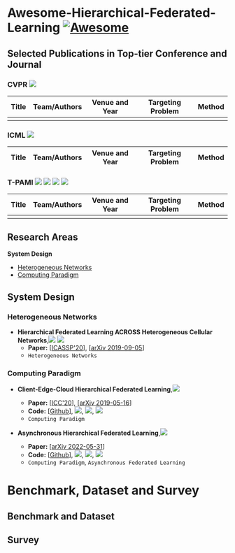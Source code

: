 # Awesome-Hierarchical-Federated-Learning [![Awesome](https://awesome.re/badge.svg)](https://awesome.re)



## Selected Publications in Top-tier Conference and Journal

### CVPR ![](https://img.shields.io/badge/CCF-A-red?style=round-square&logo=SocialBlade&logoColor=6B9DF9)

| Title                                | Team/Authors                                         | Venue and Year | Targeting Problem       | Method              |
| ------------------------------------ | ---------------------------------------------------- | -------------- | ----------------------- | ------------------- |
|       |              |                |||

### ICML ![](https://img.shields.io/badge/CCF-A-red?style=round-square&logo=SocialBlade&logoColor=6B9DF9)

| Title                                                        | Team/Authors | Venue and Year | Targeting Problem | Method |
| ------------------------------------------------------------ | ------------ | -------------- | ----------------- | ------ |

### T-PAMI ![](https://img.shields.io/badge/CCF-A-red?style=round-square&logo=SocialBlade&logoColor=6B9DF9) ![](https://img.shields.io/badge/SCI-计算机1区-red?style=round-square&logo=SocialBlade&logoColor=6B9DF9) ![](https://img.shields.io/badge/SCI-工程技术1区-red?style=round-square&logo=SocialBlade&logoColor=6B9DF9) ![](https://img.shields.io/badge/SCIIF-24.31-red?style=round-square&logo=SocialBlade&logoColor=6B9DF9)

| Title                                                        | Team/Authors | Venue and Year | Targeting Problem | Method |
| ------------------------------------------------------------ | ------------ | -------------- | ----------------- | ------ |
|       |              |                |||

## Research Areas 

**System Design**

- [Heterogeneous Networks](#Heterogeneous-Networks)
- [Computing Paradigm](#Computing-Paradigm)

## System Design
### Heterogeneous Networks
- **Hierarchical Federated Learning ACROSS Heterogeneous Cellular Networks**,![](https://img.shields.io/badge/Citation-178-lightblue?style=round-square&logo=GoogleScholar&logoColor=6B9DF9) ![](https://img.shields.io/badge/CCF-B-orange?style=round-square&logo=SocialBlade&logoColor=6B9DF9)
  - **Paper:** [[ICASSP'20](https://ieeexplore.ieee.org/stamp/stamp.jsp?tp=&arnumber=9054634)], [[arXiv 2019-09-05](https://arxiv.org/pdf/1909.02362.pdf)]
  - `Heterogeneous Networks`

### Computing Paradigm
- **Client-Edge-Cloud Hierarchical Federated Learning**,![](https://img.shields.io/badge/Citation-249-lightblue?style=round-square&logo=GoogleScholar&logoColor=6B9DF9)
  - **Paper:** [[ICC'20](https://ieeexplore.ieee.org/stamp/stamp.jsp?arnumber=9148862)], [[arXiv 2019-05-16](https://arxiv.org/pdf/1905.06641.pdf)]
  - **Code:** [[Github](https://github.com/LuminLiu/HierFL)], ![](https://img.shields.io/badge/PyTorch-latest-orange?style=round-square&logo=PyTorch&logoColor=orange), ![](https://img.shields.io/github/stars/LuminLiu/HierFL?style=round-square&logo=Github&logoColor=white), ![](https://img.shields.io/github/last-commit/LuminLiu/HierFL?style=round-square&logo=Github&logoColor=white)
  - `Computing Paradigm`

- **Asynchronous Hierarchical Federated Learning**,![](https://img.shields.io/badge/Citation-0-lightgray?style=round-square&logo=GoogleScholar&logoColor=6B9DF9)
  - **Paper:** [[arXiv 2022-05-31](https://arxiv.org/pdf/2206.00054.pdf)]
  - **Code:** [[Github](https://github.com/thecheebo/Asynchronous-Federated-Learning-on-Hierarchical-Clusters)], ![](https://img.shields.io/badge/PyTorch-latest-orange?style=round-square&logo=PyTorch&logoColor=orange), ![](https://img.shields.io/github/stars/thecheebo/Asynchronous-Federated-Learning-on-Hierarchical-Clusters?style=round-square&logo=Github&logoColor=white), ![](https://img.shields.io/github/last-commit/thecheebo/Asynchronous-Federated-Learning-on-Hierarchical-Clusters?style=round-square&logo=Github&logoColor=white)
  - `Computing Paradigm`,  `Asynchronous Federated Learning`

# Benchmark, Dataset and Survey 

## Benchmark and Dataset


## Survey


